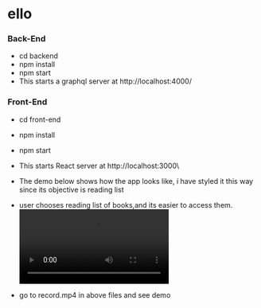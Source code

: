 # ello
 
### Back-End
- cd backend
- npm install
- npm start
- This starts a graphql server at http://localhost:4000/

### Front-End
- cd front-end
- npm install
- npm start
- This starts React server at http://localhost:3000\

- The demo below shows how the app looks like, i have styled it this way since its objective is reading list
- user chooses reading list of books,and its easier to access them.
<video controls src="record.mp4" title="demo video">click here</video>
- go to record.mp4 in above files and see demo
